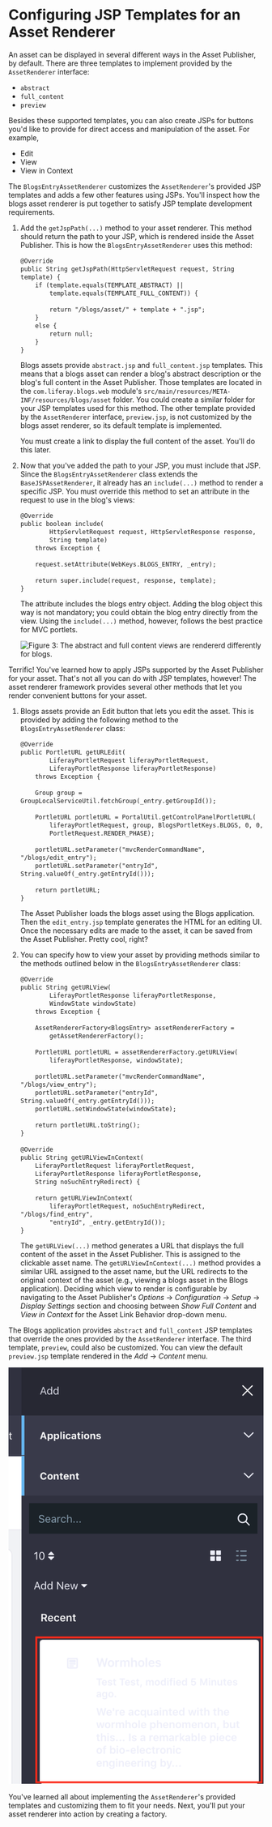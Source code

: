 # Configuring JSP Templates for an Asset Renderer [](id=configuring-jsp-templates-for-an-asset-renderer)

An asset can be displayed in several different ways in the Asset Publisher, by
default. There are three templates to implement provided by the `AssetRenderer`
interface:

- `abstract`
- `full_content`
- `preview`

Besides these supported templates, you can also create JSPs for buttons you'd
like to provide for direct access and manipulation of the asset. For example,

- Edit
- View
- View in Context

The `BlogsEntryAssetRenderer` customizes the `AssetRenderer`'s provided JSP
templates and adds a few other features using JSPs. You'll inspect how the blogs
asset renderer is put together to satisfy JSP template development requirements.

1.  Add the `getJspPath(...)` method to your asset renderer. This method should
    return the path to your JSP, which is rendered inside the Asset Publisher.
    This is how the `BlogsEntryAssetRenderer` uses this method:

        @Override
        public String getJspPath(HttpServletRequest request, String template) {
            if (template.equals(TEMPLATE_ABSTRACT) ||
                template.equals(TEMPLATE_FULL_CONTENT)) {

                return "/blogs/asset/" + template + ".jsp";
            }
            else {
                return null;
            }
        }

    Blogs assets provide `abstract.jsp` and `full_content.jsp` templates. This
    means that a blogs asset can render a blog's abstract description or the
    blog's full content in the Asset Publisher. Those templates are located in
    the `com.liferay.blogs.web` module's
    `src/main/resources/META-INF/resources/blogs/asset` folder. You could create
    a similar folder for your JSP templates used for this method. The other
    template provided by the `AssetRenderer` interface, `preview.jsp`, is not
    customized by the blogs asset renderer, so its default template is
    implemented.

    You must create a link to display the full content of the asset. You'll
    do this later.

2.  Now that you've added the path to your JSP, you must include that JSP. Since
    the `BlogsEntryAssetRenderer` class extends the `BaseJSPAssetRenderer`,
    it already has an `include(...)` method to render a specific JSP. You
    must override this method to set an attribute in the request to use in
    the blog's views:

        @Override
        public boolean include(
                HttpServletRequest request, HttpServletResponse response,
                String template)
            throws Exception {

            request.setAttribute(WebKeys.BLOGS_ENTRY, _entry);

            return super.include(request, response, template);
        }

    The attribute includes the blogs entry object. Adding the blog object this
    way is not mandatory; you could obtain the blog entry directly from the
    view. Using the `include(...)` method, however, follows the best practice
    for MVC portlets.

    ![Figure 3: The abstract and full content views are rendererd differently for blogs.](../../images/blogs-asset-views.png)

Terrific! You've learned how to apply JSPs supported by the Asset Publisher for
your asset. That's not all you can do with JSP templates, however! The asset
renderer framework provides several other methods that let you render convenient
buttons for your asset.

1.  Blogs assets provide an Edit button 
    that lets you edit the asset. This is provided by adding the following
    method to the `BlogsEntryAssetRenderer` class:

        @Override
        public PortletURL getURLEdit(
                LiferayPortletRequest liferayPortletRequest,
                LiferayPortletResponse liferayPortletResponse)
            throws Exception {

            Group group = GroupLocalServiceUtil.fetchGroup(_entry.getGroupId());

            PortletURL portletURL = PortalUtil.getControlPanelPortletURL(
                liferayPortletRequest, group, BlogsPortletKeys.BLOGS, 0, 0,
                PortletRequest.RENDER_PHASE);

            portletURL.setParameter("mvcRenderCommandName", "/blogs/edit_entry");
            portletURL.setParameter("entryId", String.valueOf(_entry.getEntryId()));

            return portletURL;
        }

    The Asset Publisher loads the blogs asset using the Blogs application. Then
    the `edit_entry.jsp` template generates the HTML for an editing UI. Once the
    necessary edits are made to the asset, it can be saved from the Asset
    Publisher. Pretty cool, right?

2.  You can specify how to view your asset by providing methods similar to the
    methods outlined below in the `BlogsEntryAssetRenderer` class:

        @Override
        public String getURLView(
                LiferayPortletResponse liferayPortletResponse,
                WindowState windowState)
            throws Exception {

            AssetRendererFactory<BlogsEntry> assetRendererFactory =
                getAssetRendererFactory();

            PortletURL portletURL = assetRendererFactory.getURLView(
                liferayPortletResponse, windowState);

            portletURL.setParameter("mvcRenderCommandName", "/blogs/view_entry");
            portletURL.setParameter("entryId", String.valueOf(_entry.getEntryId()));
            portletURL.setWindowState(windowState);

            return portletURL.toString();
        }

        @Override
        public String getURLViewInContext(
            LiferayPortletRequest liferayPortletRequest,
            LiferayPortletResponse liferayPortletResponse,
            String noSuchEntryRedirect) {

            return getURLViewInContext(
                liferayPortletRequest, noSuchEntryRedirect, "/blogs/find_entry",
                "entryId", _entry.getEntryId());
        }

    The `getURLView(...)` method generates a URL that displays the full content
    of the asset in the Asset Publisher. This is assigned to the clickable asset
    name. The `getURLViewInContext(...)` method provides a similar URL assigned
    to the asset name, but the URL redirects to the original context of the
    asset (e.g., viewing a blogs asset in the Blogs application). Deciding which
    view to render is configurable by navigating to the Asset Publisher's 
    *Options* &rarr; *Configuration*
    &rarr; *Setup* &rarr; *Display Settings* section and choosing between *Show
    Full Content* and *View in Context* for the Asset Link Behavior drop-down
    menu.

The Blogs application provides `abstract` and `full_content` JSP templates that
override the ones provided by the `AssetRenderer` interface. The third template,
`preview`, could also be customized. You can view the default `preview.jsp`
template rendered in the *Add* &rarr; *Content* menu.

![Figure 4: The `preview` template displays a preview of the asset in the Content section of the Add menu.](../../../images/preview-template-asset-renderer.png)

You've learned all about implementing the `AssetRenderer`'s provided templates
and customizing them to fit your needs. Next, you'll put your asset renderer
into action by creating a factory.
